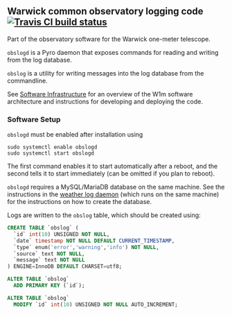 ## Warwick common observatory logging code [![Travis CI build status](https://travis-ci.org/warwick-one-metre/obslogd.svg?branch=master)](https://travis-ci.org/warwick-one-metre/obslogd)

Part of the observatory software for the Warwick one-meter telescope.

`obslogd` is a Pyro daemon that exposes commands for reading and writing from the log database.

`obslog` is a utility for writing messages into the log database from the commandline.

See [Software Infrastructure](https://github.com/warwick-one-metre/docs/wiki/Software-Infrastructure) for an overview of the W1m software architecture and instructions for developing and deploying the code.

### Software Setup

`obslogd` must be enabled after installation using
```
sudo systemctl enable obslogd
sudo systemctl start obslogd
```

The first command enables it to start automatically after a reboot, and the second tells it to start immediately (can be omitted if you plan to reboot).

`obslogd` requires a MySQL/MariaDB database on the same machine.  See the instructions in the [weather log daemon](https://github.com/warwick-one-metre/weatherlogd) (which runs on the same machine) for the instructions on how to create the database.

Logs are written to the `obslog` table, which should be created using:

```sql
CREATE TABLE `obslog` (
  `id` int(10) UNSIGNED NOT NULL,
  `date` timestamp NOT NULL DEFAULT CURRENT_TIMESTAMP,
  `type` enum('error','warning','info') NOT NULL,
  `source` text NOT NULL,
  `message` text NOT NULL
) ENGINE=InnoDB DEFAULT CHARSET=utf8;

ALTER TABLE `obslog`
  ADD PRIMARY KEY (`id`);

ALTER TABLE `obslog`
  MODIFY `id` int(10) UNSIGNED NOT NULL AUTO_INCREMENT;
```
